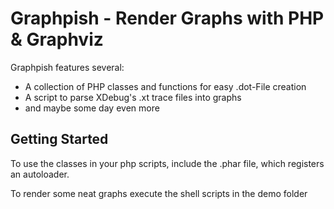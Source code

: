 Graphpish - Render Graphs with PHP & Graphviz
=============================================

Graphpish features several:
- A collection of PHP classes and functions for easy .dot-File creation
- A script to parse XDebug's .xt trace files into graphs
- and maybe some day even more

Getting Started
---------------

To use the classes in your php scripts, include the .phar file, which registers an autoloader. 

To render some neat graphs execute the shell scripts in the demo folder